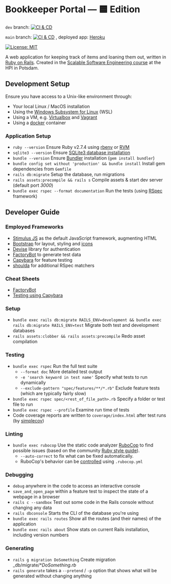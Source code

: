 # Bookkeeper Portal — 🟦 Edition
`dev` branch: [![CI & CD](https://github.com/chrisma/bookkeeper/actions/workflows/ci_cd.yml/badge.svg?branch=dev)](https://github.com/chrisma/bookkeeper/actions/workflows/ci_cd.yml)

`main` branch: [![CI & CD](https://github.com/chrisma/bookkeeper/actions/workflows/ci_cd.yml/badge.svg?branch=main)](https://github.com/chrisma/bookkeeper/actions/workflows/ci_cd.yml)
, deployed app: [Heroku](https://bookkeeper-starter.herokuapp.com)

[![License: MIT](https://img.shields.io/badge/License-MIT-green.svg)](https://opensource.org/licenses/MIT)

A web application for keeping track of items and loaning them out, written in [Ruby on Rails](https://rubyonrails.org/).
Created in the [Scalable Software Engineering course](https://hpi.de/plattner/teaching/winter-term-2022-23/scalable-software-engineering.html) at the HPI in Potsdam.

## Development Setup
Ensure you have access to a Unix-like environment through:

* Your local Linux / MacOS installation
* Using the [Windows Subsystem for Linux](https://docs.microsoft.com/en-us/windows/wsl/install) (WSL)
* Using a VM, e.g. [Virtualbox](https://www.virtualbox.org/) and [Vagrant](https://www.vagrantup.com/)
* Using a [docker](https://docs.microsoft.com/en-us/windows/wsl/install) container

### Application Setup
* `ruby --version` Ensure Ruby v2.7.4 using [rbenv](https://github.com/rbenv/rbenv) or [RVM](http://rvm.io/)
* `sqlite3 --version` Ensure [SQLite3 database installation](https://guides.rubyonrails.org/getting_started.html#installing-sqlite3)
* `bundle --version` Ensure [Bundler](https://rubygems.org/gems/bundler) installation (`gem install bundler`)
* `bundle config set without 'production' && bundle install` Install gem dependencies from `Gemfile`
* `rails db:migrate` Setup the database, run migrations
* `rails assets:precompile && rails s` Compile assets & start dev server (default port _3000_)
* `bundle exec rspec --format documentation` Run the tests (using [RSpec](http://rspec.info/) framework)

## Developer Guide

### Employed Frameworks
* [Stimulus JS](https://stimulus.hotwired.dev) as the default JavaScript framework, augmenting HTML
* [Bootstrap](https://getbootstrap.com/docs/5.2) for layout, styling and [icons](https://icons.getbootstrap.com/)
* [Devise](https://github.com/heartcombo/devise) library for authentication
* [FactoryBot](https://github.com/thoughtbot/factory_bot/blob/master/GETTING_STARTED.md#defining-factories) to generate test data
* [Capybara](https://github.com/teamcapybara/capybara#the-dsl) for feature testing
* [shoulda](https://github.com/thoughtbot/shoulda-matchers#matchers) for additional RSpec matchers

### Cheat Sheets
* [FactoryBot](https://devhints.io/factory_bot)
* [Testing using Capybara](https://devhints.io/capybara)

### Setup
* `bundle exec rails db:migrate RAILS_ENV=development && bundle exec rails db:migrate RAILS_ENV=test` Migrate both test and development databases
* `rails assets:clobber && rails assets:precompile` Redo asset compilation

### Testing
* `bundle exec rspec` Run the full test suite
  * `--format doc` More detailed test output
  * `-e 'search keyword in test name'` Specify what tests to run dynamically
  * `--exclude-pattern "spec/features/**/*.rb"` Exclude feature tests (which are typically fairly slow)
* `bundle exec rspec spec/<rest_of_file_path>.rb` Specify a folder or test file to run
* `bundle exec rspec --profile` Examine run time of tests
* Code coverage reports are written to `coverage/index.html` after test runs (by [simplecov](https://github.com/simplecov-ruby/simplecov))

### Linting
* `bundle exec rubocop` Use the static code analyzer [RuboCop](https://github.com/rubocop-hq) to find possible issues (based on the community [Ruby style guide](https://github.com/rubocop-hq/ruby-style-guide)).
  * `--auto-correct` to fix what can be fixed automatically.
  * RuboCop's behavior can be [controlled](https://docs.rubocop.org/en/latest/configuration) using `.rubocop.yml`

### Debugging
* `debug` anywhere in the code to access an interactive console
* `save_and_open_page` within a feature test to inspect the state of a webpage in a browser
* `rails c --sandbox` Test out some code in the Rails console without changing any data
* `rails dbconsole` Starts the CLI of the database you're using
* `bundle exec rails routes` Show all the routes (and their names) of the application
* `bundle exec rails about` Show stats on current Rails installation, including version numbers

### Generating
* `rails g migration DoSomething` Create migration _db/migrate/*_DoSomething.rb_
* `rails generate` takes a `--pretend` / `-p` option that shows what will be generated without changing anything
